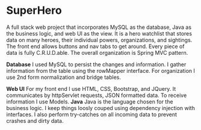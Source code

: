 # SuperHero
A full stack web project that incorporates MySQL as the database, Java as the business logic, and web UI as the view.  It is a hero watchlist that stores data on many heroes, their individual powers, organizations, and sightings.  The front end allows buttons and nav tabs to get around.  Every piece of data is fully C.R.U.D.able.  The overall organization is Spring MVC pattern.

**Database**
I used MySQL to persist the changes and information. I gather information from the table using the rowMapper interface.  For organization I use 2nd form normalization and bridge tables.

**Web UI**
For my front end I use HTML, CSS, Bootstrap, and JQuery.  It communicates by httpServlet requests, JSON formatted data.  To receive information I use Models.
**Java**
Java is the language chosen for the business logic.  I keep things loosly couped using dependency injection with interfaces.  I also perform try-catches on all incoming data to prevent crashes and dirty data.
